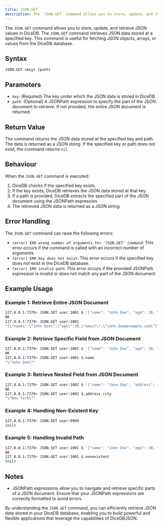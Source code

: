 ```yaml
---
title: JSON.GET
description: The `JSON.GET` command allows you to store, update, and retrieve JSON values in DiceDB. The `JSON.GET` command retrieves JSON data stored at a specified key. This command is useful for fetching JSON objects, arrays, or values from the DiceDB database.
---
```


The `JSON.GET` command allows you to store, update, and retrieve JSON values in DiceDB. The `JSON.GET` command retrieves JSON data stored at a specified key. This command is useful for fetching JSON objects, arrays, or values from the DiceDB database.

## Syntax

```
JSON.GET <key> [path]
```

## Parameters

- `key`: (Required) The key under which the JSON data is stored in DiceDB.
- `path`: (Optional) A JSONPath expression to specify the part of the JSON document to retrieve. If not provided, the entire JSON document is returned.

## Return Value

The command returns the JSON data stored at the specified key and path. The data is returned as a JSON string. If the specified key or path does not exist, the command returns `nil`.

## Behaviour

When the `JSON.GET` command is executed:

1. DiceDB checks if the specified key exists.
2. If the key exists, DiceDB retrieves the JSON data stored at that key.
3. If a path is provided, DiceDB extracts the specified part of the JSON document using the JSONPath expression.
4. The retrieved JSON data is returned as a JSON string.

## Error Handling

The `JSON.GET` command can raise the following errors:

- `(error) ERR wrong number of arguments for 'JSON.GET' command`: This error occurs if the command is called with an incorrect number of arguments.
- `(error) ERR key does not exist`: This error occurs if the specified key does not exist in the DiceDB database.
- `(error) ERR invalid path`: This error occurs if the provided JSONPath expression is invalid or does not match any part of the JSON document.

## Example Usage

### Example 1: Retrieve Entire JSON Document

```bash
127.0.0.1:7379> JSON.SET user:1001 $ '{"name": "John Doe", "age": 30, "email": "john.doe@example.com"}'
OK
127.0.0.1:7379> JSON.GET user:1001
"{\"name\":\"John Doe\",\"age\":30,\"email\":\"john.doe@example.com\"}"
```

### Example 2: Retrieve Specific Field from JSON Document

```bash
127.0.0.1:7379> JSON.SET user:1001 $ '{"name": "John Doe", "age": 30, "email": "john.doe@example.com"}'
OK
127.0.0.1:7379> JSON.GET user:1001 $.name
"\"John Doe\""
```

### Example 3: Retrieve Nested Field from JSON Document

```bash
127.0.0.1:7379> JSON.SET user:1002 $ '{"name": "Jane Doe", "address": {"city": "New York", "zip": "10001"}}'
OK
127.0.0.1:7379> JSON.GET user:1002 $.address.city
"\"New York\""
```

### Example 4: Handling Non-Existent Key

```bash
127.0.0.1:7379> JSON.GET user:9999
(nil)
```

### Example 5: Handling Invalid Path

```bash
127.0.0.1:7379> JSON.SET user:1001 $ '{"name": "John Doe", "age": 30, "email": "john.doe@example.com"}'
OK
127.0.0.1:7379> JSON.GET user:1001 $.nonexistent
(nil)
```

## Notes

- JSONPath expressions allow you to navigate and retrieve specific parts of a JSON document. Ensure that your JSONPath expressions are correctly formatted to avoid errors.

By understanding the `JSON.GET` command, you can efficiently retrieve JSON data stored in your DiceDB database, enabling you to build powerful and flexible applications that leverage the capabilities of DiceDBJSON.
